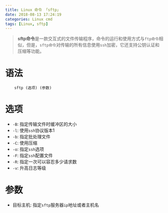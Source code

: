 ```yaml
---
title: Linux 命令 「sftp」
date: 2018-08-13 17:24:19
categories: Linux cmd
tags: [Linux, sftp]
---
```


> **sftp命令**是一款交互式的文件传输程序，命令的运行和使用方式与`ftp命令`相似，但是，`sftp命令`对传输的所有信息使用`ssh`加密，它还支持公钥认证和压缩等功能。

<!-- more -->

# 语法

```
    sftp (选项) (参数)
```

# 选项

- `-B`: 指定传输文件时缓冲区的大小
- `-l`: 使用`ssh`协议版本1
- `-b`: 指定批处理文件
- `-C`: 使用压缩
- `-o`: 指定`ssh`选项
- `-F`: 指定`ssh`配置文件
- `-R`: 指定一次可以容忍多少请求数
- `-v`: 升高日志等级

# 参数

- 目标主机: 指定`sftp`服务器`ip`地址或者主机名